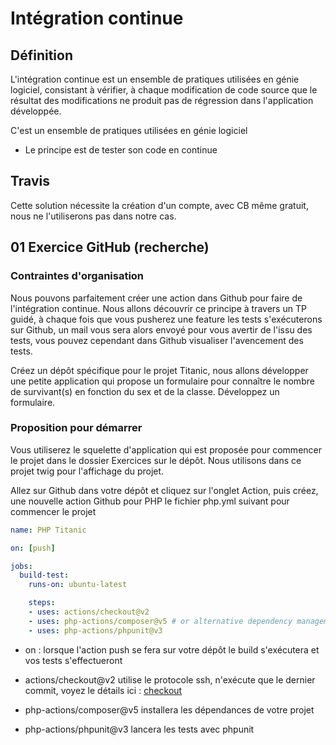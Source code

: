 # Intégration continue

## Définition

L'intégration continue est un ensemble de pratiques utilisées en génie logiciel, consistant à vérifier, à chaque modification de code source que le résultat des modifications ne produit pas de régression dans l'application développée.

C'est un ensemble de pratiques utilisées en génie logiciel

- Le principe est de tester son code en continue

## Travis

Cette solution nécessite la création d'un compte, avec CB même gratuit, nous ne l'utiliserons pas dans notre cas.

## 01 Exercice GitHub (recherche)

### Contraintes d'organisation

Nous pouvons parfaitement créer une action dans Github pour faire de l'intégration continue. Nous allons découvrir ce principe à travers un TP guidé, à chaque fois que vous pusherez une feature les tests s'exécuterons sur Github, un mail vous sera alors envoyé pour vous avertir de l'issu des tests, vous pouvez cependant dans Github visualiser l'avencement des tests.

Créez un dépôt spécifique pour le projet Titanic, nous allons développer une petite application qui propose un formulaire pour connaître le nombre de survivant(s) en fonction du sex et de la classe. Développez un formulaire.

### Proposition pour démarrer 

Vous utiliserez le squelette d'application qui est proposée pour commencer le projet dans le dossier Exercices sur le dépôt. Nous utilisons dans ce projet twig pour l'affichage du projet.

Allez sur Github dans votre dépôt et cliquez sur l'onglet Action, puis créez, une nouvelle action Github pour PHP le fichier php.yml suivant pour commencer le projet

```yml
name: PHP Titanic

on: [push]

jobs:
  build-test:
    runs-on: ubuntu-latest

    steps:
    - uses: actions/checkout@v2
    - uses: php-actions/composer@v5 # or alternative dependency management
    - uses: php-actions/phpunit@v3
```

- on : lorsque l'action push se fera sur votre dépôt le build s'exécutera et vos tests s'effectueront

- actions/checkout@v2 utilise le protocole ssh, n'exécute que le dernier commit, voyez le détails ici : [checkout](https://github.com/actions/checkout
)

- php-actions/composer@v5 installera les dépendances de votre projet

- php-actions/phpunit@v3  lancera les tests avec phpunit
